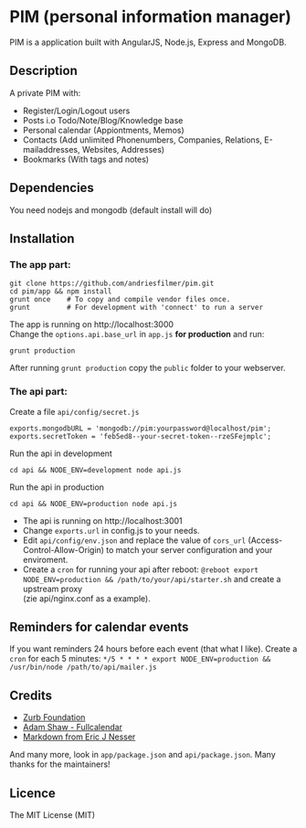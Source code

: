 # PIM (personal information manager)

PIM is a application built with AngularJS, Node.js, Express and MongoDB.

## Description

A private PIM with:

* Register/Login/Logout users
* Posts i.o Todo/Note/Blog/Knowledge base
* Personal calendar (Appiontments, Memos)
* Contacts (Add unlimited Phonenumbers, Companies, Relations, E-mailaddresses, Websites, Addresses)
* Bookmarks (With tags and notes)

## Dependencies

You need nodejs and mongodb (default install will do)

## Installation

### The app part:

    git clone https://github.com/andriesfilmer/pim.git
    cd pim/app && npm install
    grunt once    # To copy and compile vendor files once.
    grunt         # For development with 'connect' to run a server

The app is running on http://localhost:3000  
Change the `options.api.base_url` in `app.js` **for production** and run: 

    grunt production

After running `grunt production` copy the `public` folder to your webserver.

### The api part:

Create a file `api/config/secret.js`

    exports.mongodbURL = 'mongodb://pim:yourpassword@localhost/pim';
    exports.secretToken = 'feb5ed8--your-secret-token--rzeSFejmplc';

Run the api in development

    cd api && NODE_ENV=development node api.js

Run the api in production

    cd api && NODE_ENV=production node api.js

- The api is running on http://localhost:3001
- Change `exports.url` in config.js to your needs.
- Edit `api/config/env.json` and replace the value of `cors_url` (Access-Control-Allow-Origin) to match your server configuration and your enviroment.
- Create a `cron` for running your api after reboot: `@reboot export NODE_ENV=production && /path/to/your/api/starter.sh` and create a upstream proxy  
  (zie api/nginx.conf as a example).

## Reminders for calendar events

If you want reminders 24 hours before each event (that what I like).
Create a `cron` for each 5 minutes: `*/5 * * * * export NODE_ENV=production && /usr/bin/node /path/to/api/mailer.js`

## Credits

- [Zurb Foundation](http://foundation.zurb.com)
- [Adam Shaw - Fullcalendar](http://fullcalendar.io/)
- [Markdown from Eric J Nesser](http://daringfireball.net/projects/markdown/)

And many more, look in `app/package.json` and `api/package.json`. Many thanks for the maintainers!

## Licence

The MIT License (MIT)

